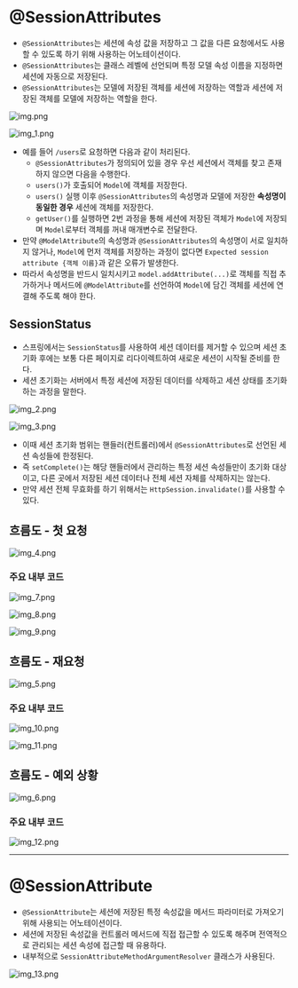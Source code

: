 # @SessionAttributes

- `@SessionAttributes`는 세션에 속성 값을 저장하고 그 값을 다른 요청에서도 사용할 수 있도록 하기 위해 사용하는 어노테이션이다.
- `@SessionAttributes`는 클래스 레벨에 선언되며 특정 모델 속성 이름을 지정하면 세션에 자동으로 저장된다.
- `@SessionAttributes`는 모델에 저장된 객체를 세션에 저장하는 역할과 세션에 저장된 객체를 모델에 저장하는 역할을 한다.

![img.png](image/img.png)

![img_1.png](image/img_1.png)

- 예를 들어 `/users`로 요청하면 다음과 같이 처리된다.
  - `@SessionAttributes`가 정의되어 있을 경우 우선 세션에서 객체를 찾고 존재하지 않으면 다음을 수행한다.
  - `users()`가 호출되어 `Model`에 객체를 저장한다.
  - `users()` 실행 이후 `@SessionAttributes`의 속성명과 모델에 저장한 **속성명이 동일한 경우** 세션에 객체를 저장한다.
  - `getUser()`를 실행하면 2번 과정을 통해 세션에 저장된 객체가 `Model`에 저장되며 `Model`로부터 객체를 꺼내 매개변수로 전달한다.
- 만약 `@ModelAttribute`의 속성명과 `@SessionAttributes`의 속성명이 서로 일치하지 않거나, `Model`에 먼저 객체를 저장하는
    과정이 없다면 `Expected session attribute {객체 이름}`과 같은 오류가 발생한다.
- 따라서 속성명을 반드시 일치시키고 `model.addAttribute(...)`로 객체를 직접 추가하거나 메서드에 `@ModelAttribute`를 선언하여
`Model`에 담긴 객체를 세션에 연결해 주도록 해야 한다.

## SessionStatus

- 스프링에서는 `SessionStatus`를 사용하여 세션 데이터를 제거할 수 있으며 세션 초기화 후에는 보통 다른 페이지로
리다이렉트하여 새로운 세션이 시작될 준비를 한다.
- 세션 초기화는 서버에서 특정 세션에 저장된 데이터를 삭제하고 세션 상태를 초기화하는 과정을 말한다.

![img_2.png](image/img_2.png)

![img_3.png](image/img_3.png)

- 이때 세션 초기화 범위는 핸들러(컨트롤러)에서 `@SessionAttributes`로 선언된 세션 속성들에 한정된다.
- 즉 `setComplete()`는 해당 핸들러에서 관리하는 특정 세션 속성들만이 초기화 대상이고, 다른 곳에서 저장된 세션 데이터나
전체 세션 자체를 삭제하지는 않는다.
- 만약 세션 전체 무효화를 하기 위해서는 `HttpSession.invalidate()`를 사용할 수 있다.

## 흐름도 - 첫 요청

![img_4.png](image/img_4.png)

### 주요 내부 코드

![img_7.png](image/img_7.png)

![img_8.png](image/img_8.png)

![img_9.png](image/img_9.png)

## 흐름도 - 재요청

![img_5.png](image/img_5.png)

### 주요 내부 코드

![img_10.png](image/img_10.png)

![img_11.png](image/img_11.png)

## 흐름도 - 예외 상황

![img_6.png](image/img_6.png)

### 주요 내부 코드

![img_12.png](image/img_12.png)

---

# @SessionAttribute

- `@SessionAttribute`는 세션에 저장된 특정 속성값을 메서드 파라미터로 가져오기 위해 사용되는 어노테이션이다.
- 세션에 저장된 속성값을 컨트롤러 메서드에 직접 접근할 수 있도록 해주며 전역적으로 관리되는 세션 속성에 접근할 때 유용하다.
- 내부적으로 `SessionAttributeMethodArgumentResolver` 클래스가 사용된다.

![img_13.png](image/img_13.png)
